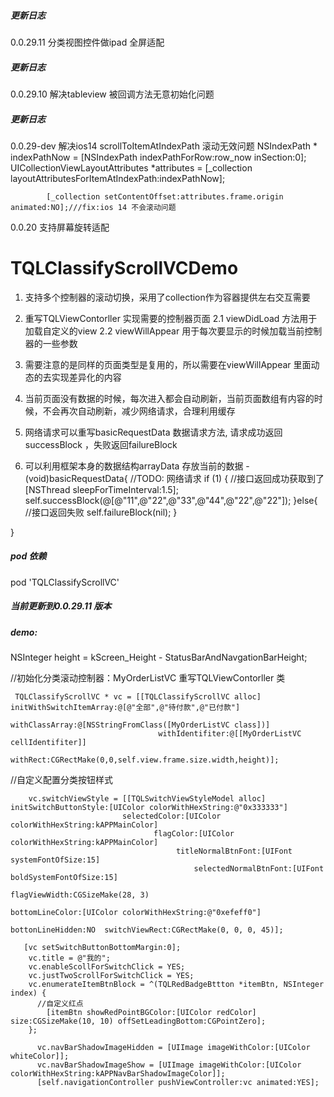 
##### 更新日志
0.0.29.11 分类视图控件做ipad 全屏适配

##### 更新日志
0.0.29.10 解决tableview 被回调方法无意初始化问题

##### 更新日志
0.0.29-dev 解决ios14 scrollToItemAtIndexPath 滚动无效问题
NSIndexPath * indexPathNow = [NSIndexPath indexPathForRow:row_now inSection:0];
            UICollectionViewLayoutAttributes *attributes = [_collection layoutAttributesForItemAtIndexPath:indexPathNow];
                     
            [_collection setContentOffset:attributes.frame.origin animated:NO];///fix:ios 14 不会滚动问题

 
0.0.20 支持屏幕旋转适配



 


# TQLClassifyScrollVCDemo
1. 支持多个控制器的滚动切换，采用了collection作为容器提供左右交互需要
2. 重写TQLViewContorller 实现需要的控制器页面
   2.1  viewDidLoad 方法用于加载自定义的view 
   2.2  viewWillAppear 用于每次要显示的时候加载当前控制器的一些参数
   
   
3. 需要注意的是同样的页面类型是复用的，所以需要在viewWillAppear 里面动态的去实现差异化的内容
4. 当前页面没有数据的时候，每次进入都会自动刷新，当前页面数组有内容的时候，不会再次自动刷新，减少网络请求，合理利用缓存

5. 网络请求可以重写basicRequestData 数据请求方法,  请求成功返回successBlock ，失败返回failureBlock
6. 可以利用框架本身的数据结构arrayData 存放当前的数据
-(void)basicRequestData{
    //TODO: 网络请求
    if (1) {
        //接口返回成功获取到了
        [NSThread sleepForTimeInterval:1.5];
        self.successBlock(@[@"11",@"22",@"33",@"44",@"22",@"22"]);
    }else{
        //接口返回失败
        self.failureBlock(nil);
    }
    
    
}

##### pod 依赖
  pod 'TQLClassifyScrollVC'
##### 当前更新到0.0.29.11 版本






##### demo:
 
 
 NSInteger height = kScreen_Height - StatusBarAndNavgationBarHeight;
 
 //初始化分类滚动控制器：MyOrderListVC 重写TQLViewContorller 类
 
     TQLClassifyScrollVC * vc = [[TQLClassifyScrollVC alloc] initWithSwitchItemArray:@[@"全部",@"待付款",@"已付款"]     
                                withClassArray:@[NSStringFromClass([MyOrderListVC class])] 
                                     withIdentifiter:@[[MyOrderListVC cellIdentifiter]]               
                                          withRect:CGRectMake(0,0,self.view.frame.size.width,height)];
           
       
//自定义配置分类按钮样式        
        
        vc.switchViewStyle = [[TQLSwitchViewStyleModel alloc] initSwitchButtonStyle:[UIColor colorWithHexString:@"0x333333"] 
                             selectedColor:[UIColor colorWithHexString:kAPPMainColor] 
                                    flagColor:[UIColor colorWithHexString:kAPPMainColor] 
                                         titleNormalBtnFont:[UIFont systemFontOfSize:15] 
                                             selectedNormalBtnFont:[UIFont boldSystemFontOfSize:15] 
                                                   flagViewWidth:CGSizeMake(28, 3)
                                                           bottomLineColor:[UIColor colorWithHexString:@"0xefeff0"] 
                                                               bottonLineHidden:NO  switchViewRect:CGRectMake(0, 0, 0, 45)];
    
       [vc setSwitchButtonBottomMargin:0];
        vc.title = @"我的";
        vc.enableScollForSwitchClick = YES;
        vc.justTwoScrollForSwitchClick = YES;
        vc.enumerateItemBtnBlock = ^(TQLRedBadgeBttton *itemBtn, NSInteger index) {
          //自定义红点
            [itemBtn showRedPointBGColor:[UIColor redColor] size:CGSizeMake(10, 10) offSetLeadingBottom:CGPointZero];
        };
          
          vc.navBarShadowImageHidden = [UIImage imageWithColor:[UIColor whiteColor]];
          vc.navBarShadowImageShow = [UIImage imageWithColor:[UIColor colorWithHexString:kAPPNavBarShadowImageColor]];
          [self.navigationController pushViewController:vc animated:YES];

